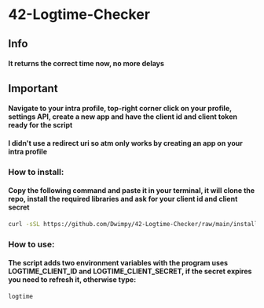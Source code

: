 # 42-Logtime-Checker

## Info
#### It returns the correct time now, no more delays

## Important
#### Navigate to your intra profile, top-right corner click on your profile, settings API, create a new app and have the client id and client token ready for the script
#### I didn't use a redirect uri so atm only works by creating an app on your intra profile

### How to install:
#### Copy the following command and paste it in your terminal, it will clone the repo, install the required libraries and ask for your client id and client secret
```bash
curl -sSL https://github.com/Dwimpy/42-Logtime-Checker/raw/main/install.sh -o install.sh && chmod +x ./install.sh && $(basename $SHELL) ./install.sh 
```

### How to use:
#### The script adds two environment variables with the program uses LOGTIME_CLIENT_ID and LOGTIME_CLIENT_SECRET, if the secret expires you need to refresh it, otherwise type:
```bash
logtime
```
